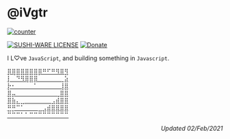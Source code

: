 # @iVgtr 

[![counter](https://t-point-counter.glitch.me/count.svg)](https://t-point-counter.glitch.me/count.svg)

[![SUSHI-WARE LICENSE](https://img.shields.io/badge/license-SUSHI--WARE%F0%9F%8D%A3-blue.svg)](https://github.com/ivgtr/ivgtr) [![Donate](https://img.shields.io/badge/%EF%BC%84-support-green.svg?style=flat-square)](https://www.buymeacoffee.com/ivgtr)

I L♡ve `JavaScript`, and building something in `Javascript`.

[⡿⢿⣿⣿⣿⣿⣿⡿⠛⠋⠛⠻⠿⣻  
⡇⠀⠙⠻⢿⣿⡿⠀⠀⠀⠀⠀⢀⣵  
⡗⠂⠀⠀⠀⠀⠁⠀⠀⠀⠀⠀⢸⣿  
⣿⡤⠀⠀⠀⠀⠀⠀⠀⠀⠀⢀⣿⣿  
⣿⣷⣄⣀⠀⠀⠀⠀⠀⠀⣠⣾⣿⣿  
⣛⡛⠉⠁⠀⠀⠀⣀⣠⣾⣿⣿⣿⣿  
⠉⠉⠉⠁⠁⠉⠉⠉⠉⠉⠉⠉⠉⠉](https://twitter.com/iVgtr)

<p align="right">
  <em>Updated 02/Feb/2021</em>
</p>

